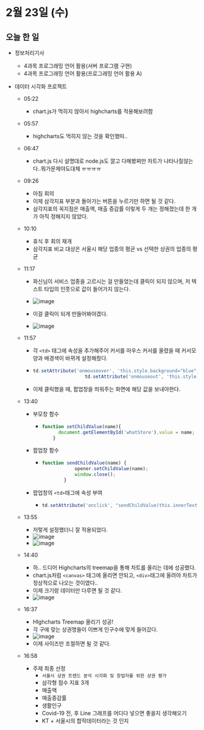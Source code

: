 # 2월 23일 (수)

## 오늘 한 일

* 정보처리기사
  * 4과목 프로그래밍 언어 활용(서버 프로그램 구현)
  * 4과목 프로그래밍 언어 활용(프로그래밍 언어 활용 A)
  
* 데이터 시각화 프로젝트

  * 05:22

    * chart.js가 먹히지 않아서 highcharts를 적용해보려함

  * 05:57

    * highcharts도 먹히지 않는 것을 확인했따..

  * 06:47

    * chart.js 다시 설명대로 node.js도 깔고 다해봤찌만 차트가 나타나질않는다..뭐가문제야도대체 ㅠㅠㅠㅠ

  * 09:26

    * 아침 회의
    * 이제 삼각지표 부분과 돌아가는 버튼을 누르기만 하면 될 것 같다.
    * 삼각지표의 꼭지점은 매출액, 매출 증감률 이렇게 두 개는 정해졌는데 한 개가 아직 정해지지 않았다.

  * 10:10

    * 휴식 후 회의 재개
    * 삼각지표 비교 대상은 서울시 해당 업종의 평균 vs 선택한 상권의 업종의 평균

  * 11:17

    * 화신님이 서비스 업종을 고르시는 걸 만들었는데 클릭이 되지 않으며, 저 텍스트 타입의 인풋으로 값이 들어가지 않는다.
    * ![image](https://user-images.githubusercontent.com/75322297/155252839-091a39eb-378a-44ba-8590-06a747fdeccf.png)
    * 이걸 클릭이 되게 만들어봐야겠다.

    * ![image](https://user-images.githubusercontent.com/75322297/155254511-6ac7b901-c0ff-477c-ab15-7c22f0c6f876.png)

  * 11:57

    * 각 `<td>` 태그에 속성을 추가해주어 커서를 마우스 커서를 올렸을 때 커서모양과 배경색이 바뀌게 설정해줬다.

    * ```js
      td.setAttribute('onmouseover', 'this.style.background="blue", this.style.cursor="pointer"')
                         td.setAttribute('onmouseout', 'this.style.background="white"')
      ```

    * 이제 클릭했을 때, 팝업창을 띄워주는 화면에 해당 값을 보내야한다.

  * 13:40

    * 부모창 함수

      * ```js
        function setChildValue(name){
              document.getElementById('whatStore').value = name;
            }
        ```

    * 팝업창 함수

      * ```js
        function sendChildValue(name) {
                    opener.setChildValue(name);
                    window.close();
                }
        ```

    * 팝업창의 `<td>`태그에 속성 부여

      * ```js
        td.setAttribute('onclick', "sendChildValue(this.innerText)")
        ```

  * 13:55

    * 저렇게 설정했더니 잘 적용되었다.
    * ![image](https://user-images.githubusercontent.com/75322297/155265549-8af4873c-5a47-4012-96cc-e45ba469edd8.png)
    * ![image](https://user-images.githubusercontent.com/75322297/155265640-0a9008ee-4596-4d26-9e40-95146ee277c9.png)

  * 14:40

    * 하.. 드디어 Highcharts의 treemap을 통해 차트를 올리는 데에 성공했다.
    * chart.js처럼 `<canvas>` 태그에 올리면 안되고, `<div>`태그에 올려야 차트가 정상적으로 나오는 것이였다..
    * 이제 크기랑 데이터만 다루면 될 것 같다.
    * ![image](https://user-images.githubusercontent.com/75322297/155267913-11eb0d21-1ab4-4bfb-8fbd-46e84ef90fc8.png)

  * 16:37

    * HIghcharts Treemap 올리기 성공!
    * 각 구에 맞는 상권명들이 이쁘게 인구수에 맞게 들어갔다.
    * ![image](https://user-images.githubusercontent.com/75322297/155278028-447d41b2-e4f2-4676-8cf0-103908bced51.png)
    * 이제 사이즈만 조절하면 될 것 같다.

  * 16:58

    * 주제 최종 선정
      * `서울시 상권 트렌드 분석 시각화 및 창업자를 위한 상권 평가`
      *  삼각형 점수 지표 3개
        * 매출액
        * 매출증감률
        * 생활인구
      * Covid-19 전, 후 Line 그래프를 어디다 넣으면 좋을지 생각해오기
      * KT + 서울시의 합작데이터라는 것 인지